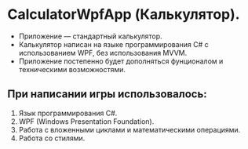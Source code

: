 # CalculatorWpfApp (Калькулятор).
* Приложение — стандартный калькулятор.
* Калькулятор написан на языке программирования C# с использованием WPF, без использования MVVM.
* Приложение постепенно будет дополняться фунционалом и техническими возможностями.

## При написании игры использовалось:
1. Язык программирования C#.
2. WPF (Windows Presentation Foundation).
3. Работа с вложенными циклами и математическими операциями.
4. Работа со стилями.
